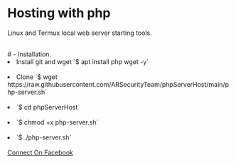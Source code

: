 <h1> Hosting with php </h1>
<p> Linux and Termux local web server starting tools. </p>
<br>
# - Installation.

<li>Install git and wget `$ apt install php wget -y` </li><br>
<li>Clone `$ wget https://raw.githubusercontent.com/ARSecurityTeam/phpServerHost/main/php-server.sh` </li><br>
<li>`$ cd phpServerHost` </li><br>
<li>`$ chmod +x php-server.sh` </li><br>
<li>`$ ./php-server.sh` </li>
<br>
<a align="centet" href="www.facebook.com/your.dad.06">Connect On Facebook </a>
